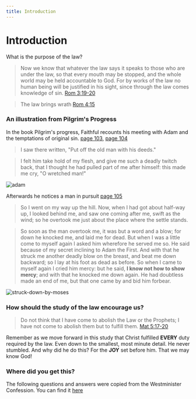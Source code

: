```yaml
---
title: Introduction
---
```


# Introduction

What is the purpose of the law?

> Now we know that whatever the law says it speaks to those who are under the law, so that every mouth may be stopped, and the whole world may be held accountable to God. For by works of the law no human being will be justified in his sight, since through the law comes knowledge of sin.
> [Rom 3:19-20](https://biblia.com/bible/esv/Rom3)

> The law brings wrath
> [Rom 4:15](https://biblia.com/bible/esv/Rom4:15)

### An illustration from Pilgrim's Progress

In the book Pilgrim's progress, Faithful recounts his meeting with Adam and the
temptations of original sin. [page 103](<https://en.wikisource.org/wiki/Page:The_pilgrim%27s_progress_by_John_Bunyan_every_child_can_read_(1909).djvu/103>),
[page 104](<https://en.wikisource.org/wiki/Page:The_pilgrim%27s_progress_by_John_Bunyan_every_child_can_read_(1909).djvu/104>)

> I saw there written, "Put off the old man with his deeds."

> I felt him take hold of my flesh, and give me such a deadly twitch back, that I thought he had pulled part of me after himself: this made me cry, "O wretched man!"

![adam](/images/adam.jpg)

Afterwards he notices a man in pursuit [page 105](<https://en.wikisource.org/wiki/Page:The_pilgrim%27s_progress_by_John_Bunyan_every_child_can_read_(1909).djvu/105>)

> So I went on my way up the hill. Now, when I had got about half-way up, I
> looked behind me, and saw one coming after me, swift as the wind; so he
> overtook me just about the place where the settle stands.

> So soon as the man overtook me, it was but a word and a blow; for down he
> knocked me, and laid me for dead. But when I was a little come to myself again
> I asked him wherefore he served me so. He said because of my secret inclining
> to Adam the First. And with that he struck me another deadly blow on the
> breast, and beat me down backward; so I lay at his foot as dead as before. So
> when I came to myself again I cried him mercy: but he said, **I know not how to
> show mercy**; and with that he knocked me down again. He had doubtless made an
> end of me, but that one came by and bid him forbear.

![struck-down-by-moses](/images/moses.jpg)

### How should the study of the law encourage us?

> Do not think that I have come to abolish the Law or the Prophets; I have not
> come to abolish them but to fulfill them.
> [Mat 5:17-20](https://biblia.com/bible/esv/Matthew5:17-20)

Remember as we move forward in this study that Christ fulfilled **EVERY** duty
required by the law. Even down to the smallest, most minute detail. He never
stumbled. And why did he do this? For the **JOY** set before him. That we may
know God!

### Where did you get this?

The following questions and answers were copied from the Westminister
Confession. You can find it [here](https://www.apuritansmind.com/westminster-standards/larger-catechism/)
